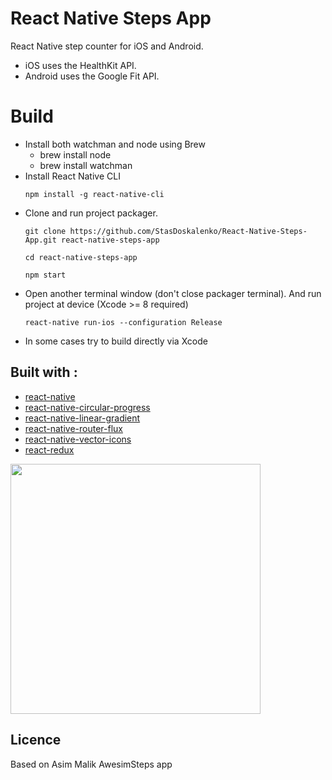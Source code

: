 # React Native Steps App


React Native step counter for iOS and Android. 

* iOS uses the HealthKit API.
* Android uses the Google Fit API.

# Build

* Install both watchman and node using Brew
    - brew install node
    - brew install watchman 
* Install React Native CLI 
    ```
    npm install -g react-native-cli
    ```
* Clone and run project packager.
    ```
    git clone https://github.com/StasDoskalenko/React-Native-Steps-App.git react-native-steps-app
    ```
    ```
    cd react-native-steps-app
    ```
    ```
    npm start
    ```
* Open another terminal window (don't close packager terminal). And run project at device
    (Xcode >= 8 required)
    ```
    react-native run-ios --configuration Release
    ```
* In some cases try to build directly via Xcode

##  Built with :

* [react-native](https://github.com/facebook/react-native)
* [react-native-circular-progress](https://github.com/bgryszko/react-native-circular-progress)
* [react-native-linear-gradient](https://github.com/brentvatne/react-native-linear-gradient)
* [react-native-router-flux](https://github.com/aksonov/react-native-router-flux)
* [react-native-vector-icons](https://github.com/oblador/react-native-vector-icons)
* [react-redux](https://github.com/reactjs/react-redux)



<img src="./images/ios-app-screenshot.png" width=400>

## Licence
Based on Asim Malik AwesimSteps app